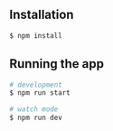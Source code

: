 ## Installation

```bash
$ npm install
```

## Running the app

```bash
# development
$ npm run start

# watch mode
$ npm run dev

```
